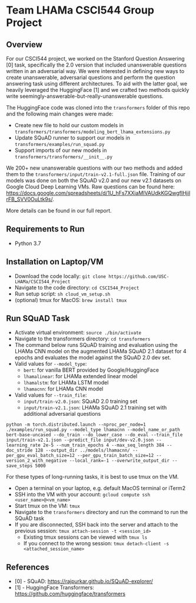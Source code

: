 # Team LHAMa CSCI544 Group Project

## Overview
For our CSCI544 project, we worked on the Stanford Question Answering [0] task, specifically the 2.0 version that included unanswerable questions written in an adversarial way. We were interested in defining new ways to create unanswerable, adversarial questions and perform the question answering task using different architectures. To aid with the latter goal, we heavily leveraged the HuggingFace [1] and we crafted two methods quickly write seemingly-answerable-but-really-unanswerable questions.

The HuggingFace code was cloned into the `transformers` folder of this repo and the following main changes were made:
- Create new file to hold our custom models in `transformers/transformers/modeling_bert_lhama_extensions.py`
- Update SQuAD runner to support our models in `transformers/examples/run_squad.py`
- Support imports of our new models in `transformers/transformers/__init__.py`

We 200+ new unanswerable questions with our two methods and added them to the `transformers/input/train-v2.1-full.json` file. Training of our models was done on both the SQuAD v2.0 and our new v2.1 datasets on Google Cloud Deep Learning VMs. Raw questions can be found here: https://docs.google.com/spreadsheets/d/1U_hFs7XXiaMlVAUdkKGQwgfIHjilrFB_SVV0OuLtk9s/.

More details can be found in our full report.

## Requirements to Run
- Python 3.7

## Installation on Laptop/VM
- Download the code locally:        `git clone https://github.com/USC-LHAMa/CSCI544_Project`
- Navigate to the code directory:   `cd CSCI544_Project`
- Run setup script:                 `sh cloud_vm_setup.sh`
- (optional) tmux for MacOS:        `brew install tmux`

## Run SQuAD Task
- Activate virtual environment:             `source ./bin/activate`
- Navigate to the transformers directory:   `cd transformers`
- The command below runs SQuAD training and evaluation using the LHAMa CNN model on the augmented LHAMa SQuAD 2.1 dataset for 4 epochs and evaluates the model against the SQuAD 2.0 dev set.
- Valid values for `--model_type`:
  - `bert`: for vanilla BERT provided by Google/HuggingFace
  - `lhamalinear`: for LHAMa extended linear model
  - `lhamalstm`: for LHAMa LSTM model
  - `lhamacnn`: for LHAMa CNN model
- Valid values for `--train_file`:
  - `input/train-v2.0.json`: SQuAD 2.0 training set
  - `input/train-v2.1.json`: LHAMa SQuAD 2.1 training set with additional adversarial questions

`python -m torch.distributed.launch --nproc_per_node=1 ./examples/run_squad.py --model_type lhamacnn --model_name_or_path bert-base-uncased --do_train --do_lower_case --do_eval --train_file input/train-v2.1.json --predict_file input/dev-v2.0.json --learning_rate 2e-5 --num_train_epochs 4 --max_seq_length 384 --doc_stride 128 --output_dir ../models/lhamacnn/ --per_gpu_eval_batch_size=12 --per_gpu_train_batch_size=12 --version_2_with_negative --local_rank=-1 --overwrite_output_dir --save_steps 5000`

For these types of long-running tasks, it is best to use tmux on the VM.
- Open a terminal on your laptop, e.g. default MacOS terminal or iTerm2
- SSH into the VM with your account: `gcloud compute ssh <user_name>@<vm_name>`
- Start tmux on the VM: `tmux`
- Navigate to the `transformers` directory and run the command to run the SQuAD task
- If you are disconnected, SSH back into the server and attach to the previous session: `tmux attach-session -t <session_id>`
  - Existing tmux sessions can be viewed with `tmux ls`
  - If you connect to the wrong session: `tmux detach-client -s <attached_session_name>`

## References
- [0] - SQuAD: https://rajpurkar.github.io/SQuAD-explorer/
- [1] - HuggingFace Transformers: https://github.com/huggingface/transformers